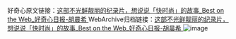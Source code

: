 好奇心原文链接：[这部不光鲜靓丽的纪录片，想说说「快时尚」的故事_Best on the Web_好奇心日报-胡晨希 ](https://www.qdaily.com/articles/10300.html)
WebArchive归档链接：[这部不光鲜靓丽的纪录片，想说说「快时尚」的故事_Best on the Web_好奇心日报-胡晨希 ](http://web.archive.org/web/20190623160050/https://www.qdaily.com/articles/10300.html)
![image](http://ww3.sinaimg.cn/large/007d5XDply1g3vw1832ilj30u028z1j3)